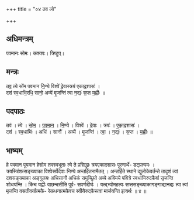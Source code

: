 +++
title = "०४ तव त्ये"

+++
## अधिमन्त्रम्
पवमानः सोमः। कश्यपः। त्रिष्टुप्।

## मन्त्रः
तव॒ त्ये सो॑म पवमान नि॒ण्ये विश्वे॑ दे॒वास्त्रय॑ एकाद॒शासः॑ ।  
दश॑ स्व॒धाभि॒रधि॒ सानो॒ अव्ये॑ मृ॒जन्ति॑ त्वा न॒द्यः॑ स॒प्त य॒ह्वीः ॥

## पदपाठः
तव॑ । त्ये । सो॒म॒ । प॒व॒मा॒न॒ । नि॒ण्ये । विश्वे॑ । दे॒वाः । त्रयः॑ । ए॒का॒द॒शासः॑ ।  
दश॑ । स्व॒धाभिः॑ । अधि॑ । सानौ॑ । अव्ये॑ । मृ॒जन्ति॑ । त्वा॒ । न॒द्यः॑ । स॒प्त । य॒ह्वीः ॥

## भाष्यम्
हे पवमान पूयमान हेसोम तवस्वभूताः त्ये ते प्रसिद्धाः त्रयएकादशासः पूरणार्थे- डट्प्रत्ययः । त्रयस्त्रिंशत्सङ्ख्याका विश्वेसर्वेदेवाः निण्ये अन्तर्हितनामैतत् । अन्तर्हिते स्थाने द्युलोकेवर्तन्ते तादृशं त्वां दशसङ्ख्याका अङ्गुलयः अधिसानौ अधिकं समुच्छ्रिते अव्ये अविमये पवित्रे स्वधाभिरुदकैर्वा सृजन्ति शोधयन्ति । किंच यह्वीः वाछन्दसीति पूर्व- सवर्णदीर्घः । यत्द्भ्योमहत्यः सप्तसङ्ख्याकागङ्गाद्यानद्यः त्वा त्वां मृजन्ति वसतीवर्यात्मकै- रेकधनात्मकैश्च स्वीयैरुदकैस्त्वां मार्जयन्ति इत्यर्थः ॥ ४ ॥